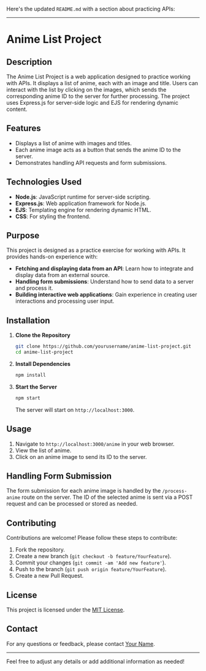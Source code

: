 Here's the updated `README.md` with a section about practicing APIs:

---

# Anime List Project

## Description

The Anime List Project is a web application designed to practice working with APIs. It displays a list of anime, each with an image and title. Users can interact with the list by clicking on the images, which sends the corresponding anime ID to the server for further processing. The project uses Express.js for server-side logic and EJS for rendering dynamic content.

## Features

- Displays a list of anime with images and titles.
- Each anime image acts as a button that sends the anime ID to the server.
- Demonstrates handling API requests and form submissions.

## Technologies Used

- **Node.js**: JavaScript runtime for server-side scripting.
- **Express.js**: Web application framework for Node.js.
- **EJS**: Templating engine for rendering dynamic HTML.
- **CSS**: For styling the frontend.

## Purpose

This project is designed as a practice exercise for working with APIs. It provides hands-on experience with:

- **Fetching and displaying data from an API**: Learn how to integrate and display data from an external source.
- **Handling form submissions**: Understand how to send data to a server and process it.
- **Building interactive web applications**: Gain experience in creating user interactions and processing user input.

## Installation

1. **Clone the Repository**

   ```bash
   git clone https://github.com/yourusername/anime-list-project.git
   cd anime-list-project
   ```

2. **Install Dependencies**

   ```bash
   npm install
   ```

3. **Start the Server**

   ```bash
   npm start
   ```

   The server will start on `http://localhost:3000`.

## Usage

1. Navigate to `http://localhost:3000/anime` in your web browser.
2. View the list of anime.
3. Click on an anime image to send its ID to the server.

## Handling Form Submission

The form submission for each anime image is handled by the `/process-anime` route on the server. The ID of the selected anime is sent via a POST request and can be processed or stored as needed.

## Contributing

Contributions are welcome! Please follow these steps to contribute:

1. Fork the repository.
2. Create a new branch (`git checkout -b feature/YourFeature`).
3. Commit your changes (`git commit -am 'Add new feature'`).
4. Push to the branch (`git push origin feature/YourFeature`).
5. Create a new Pull Request.

## License

This project is licensed under the [MIT License](LICENSE).

## Contact

For any questions or feedback, please contact [Your Name](mailto:your.email@example.com).

---

Feel free to adjust any details or add additional information as needed!
